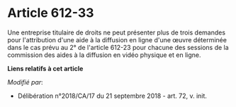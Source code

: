 # Article 612-33

Une entreprise titulaire de droits ne peut présenter plus de trois demandes pour l'attribution d'une aide à la diffusion en
ligne d'une œuvre déterminée dans le cas prévu au 2° de l'article 612-23 pour chacune des sessions de la commission des aides
à la diffusion en vidéo physique et en ligne.

**Liens relatifs à cet article**

_Modifié par_:

  - Délibération n°2018/CA/17 du 21 septembre 2018 - art. 72, v. init.
